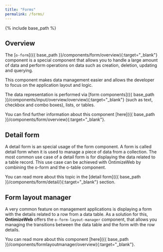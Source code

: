 ```yaml
---
title: "Forms"
permalink: /forms/
---
```


{% include base_path %}

## Overview

The [`o-form`]({{ base_path }}/components/form/overview){:target="_blank"} component is a special component that allows you to handle a large amount of data and perform operations on data such as creation, deletion, updating and querying.

This component makes data management easier and allows the developer to focus on the application layout and logic.

The data representation is performed via [form components]({{ base_path }}/components/input/overview/overview){:target="_blank"} (such as text, checkbox and combo boxes), lists, or tables.

You can find further information about this component [here]({{ base_path }}/components/form/overview){:target="_blank"}.

## Detail form

A detail form is an special usage of the form component. A form is called detail form when it is used to manage a piece of data from a collection. The most common use case of a detail form is for displaying the data related to a table record. This use case can be achieved with OntimizeWeb by combining the o-form and the o-table component.

You can read more about this topic in the [detail form]({{ base_path }}/components/form/detail/){:target="_blank"} section.

## Form layout manager

A very common feature on management applications is displaying a form with the details related to a row from a data table. As a solution for this, **OntimizeWeb** offers the `o-form-layout-manager` component, that allows you managing the transitions between the data table and the form with the row details.

You can read more about this component [here]({{ base_path }}/components/formlayoutmanager/overview){:target="_blank"}.
